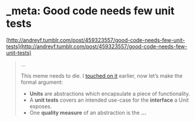 <!--
id: 459561946
link: http://tumblr.atmos.org/post/459561946/meta-good-code-needs-few-unit-tests
slug: meta-good-code-needs-few-unit-tests
date: Fri Mar 19 2010 15:01:15 GMT-0700 (PDT)
publish: 2010-03-019
tags: 
title: _meta: Good code needs few unit tests
-->


_meta: Good code needs few unit tests
=====================================

[http://andreyf.tumblr.com/post/459323557/good-code-needs-few-unit-tests](http://andreyf.tumblr.com/post/459323557/good-code-needs-few-unit-tests)

> …
>
> This meme needs to die. I [touched on
> it](http://andreyf.tumblr.com/post/224053080/the-problem-with-unit-testing)
> earlier, now let’s make the formal argument:
>
> -   **Units** are abstractions which encapsulate a piece of
>     functionality.
> -   A **unit tests** covers an intended use-case for the **interface**
>     a Unit exposes.
> -   One **quality measure** of an abstraction is the **…**


